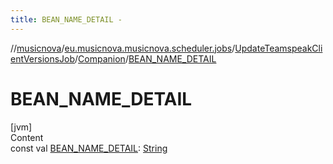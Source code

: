 ```yaml
---
title: BEAN_NAME_DETAIL -
---
```

//[musicnova](../../../index.md)/[eu.musicnova.musicnova.scheduler.jobs](../../index.md)/[UpdateTeamspeakClientVersionsJob](../index.md)/[Companion](index.md)/[BEAN_NAME_DETAIL](-b-e-a-n_-n-a-m-e_-d-e-t-a-i-l.md)



# BEAN_NAME_DETAIL  
[jvm]  
Content  
const val [BEAN_NAME_DETAIL](-b-e-a-n_-n-a-m-e_-d-e-t-a-i-l.md): [String](https://kotlinlang.org/api/latest/jvm/stdlib/kotlin/-string/index.html)  



